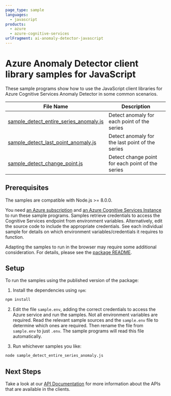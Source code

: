 ```yaml
---
page_type: sample
languages:
  - javascript
products:
  - azure
  - azure-cognitive-services
urlFragment: ai-anomaly-detector-javascript
---
```


# Azure Anomaly Detector client library samples for JavaScript

These sample programs show how to use the JavaScript client libraries for Azure Cognitive Services Anomaly Detector in some common scenarios.

| **File Name**                                                     | **Description**                                                                                                       |
| ----------------------------------------------------------------- | --------------------------------------------------------------------------------------------------------------------- |
| [sample_detect_entire_series_anomaly.js][detectentireseriesanomaly]                           | Detect anomaly for each point of the series                                                                      |
| [sample_detect_last_point_anomaly.js][detectlastpointanomaly]                           | Detect anomaly for the last point of the series                                               |
| [sample_detect_change_point.js][detectchangepoint]             | Detect change point for each point of the series                                                 |

## Prerequisites

The samples are compatible with Node.js >= 8.0.0.

You need [an Azure subscription][freesub] and [an Azure Cognitive Services Instance][azcogsvc] to run these sample programs. Samples retrieve credentials to access the Cognitive Services endpoint from environment variables. Alternatively, edit the source code to include the appropriate credentials. See each individual sample for details on which environment variables/credentials it requires to function.

Adapting the samples to run in the browser may require some additional consideration. For details, please see the [package README][package].

## Setup

To run the samples using the published version of the package:

1. Install the dependencies using `npm`:

```bash
npm install
```

2. Edit the file `sample.env`, adding the correct credentials to access the Azure service and run the samples. Not all environment variables are required. Read the relevant sample sources and the `sample.env` file to determine which ones are required. Then rename the file from `sample.env` to just `.env`. The sample programs will read this file automatically.

3. Run whichever samples you like:

```bash
node sample_detect_entire_series_anomaly.js
```

## Next Steps

Take a look at our [API Documentation][apiref] for more information about the APIs that are available in the clients.

[detectentireseriesanomaly]: https://github.com/guinao/azure-sdk-for-js/tree/master/sdk/anomalydetector/ai-anomaly-detector/samples/javascript/sample_detect_entire_series_anomaly.js
[detectlastpointanomaly]: https://github.com/guinao/azure-sdk-for-js/tree/master/sdk/anomalydetector/ai-anomaly-detector/samples/javascript/sample_detect_last_point_anomaly.js
[detectchangepoint]: https://github.com/guinao/azure-sdk-for-js/tree/master/sdk/anomalydetector/ai-anomaly-detector/samples/javascript/sample_detect_change_point.js
[apiref]: https://docs.microsoft.com/javascript/api/@azure/ai-anomaly-detector
[azcogsvc]: https://docs.microsoft.com/azure/cognitive-services/cognitive-services-apis-create-account
[freesub]: https://azure.microsoft.com/free/
[package]: https://github.com/guinao/azure-sdk-for-js/tree/master/sdk/anomalydetector/ai-anomaly-detector/README.md
